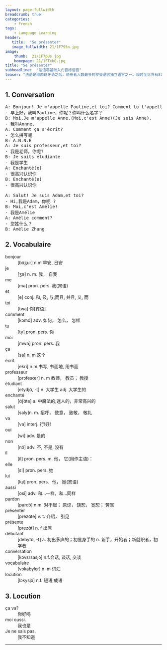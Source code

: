 ```yaml
---
layout: page-fullwidth
breadcrumb: true
categories:
    - French
tags:
    - Language Learning
header:
   title:  "Se présenter"
   image_fullwidth: 21/1F795n.jpg
image:
    thumb:  21/1F7pUs.jpg
    homepage: 21/1FTxbQ.jpg
title: "Se présenter"
subheadline:  "法语零基础入门音标语音"
teaser: "法语是继西班牙语之后，使用者人数最多的罗曼语言独立语言之一。现时全世界有8700万人把它作为母语，以及其他2.85亿人使用它（包括把它作为第二语言的人）。法语是很多地区或组织的官方语言（例如联合国、欧洲联盟）。法语属于罗曼语族下，与英语不同源，但英法之间存在相互借鉴词汇。"
---
```


## 1. Conversation
<pre class="line">
A: Bonjour! Je m'appelle Pauline,et toi? Comment tu t'appelles?
- 早上好，我叫Pauline，你呢？你叫什么名字？
B: Moi,Je m'appelle Anne.(Moi,c'est Anne)(Je suis Anne).
- 我叫Annne.
A: Comment ça s'écrit?
- 怎么拼写呢
B: A.N.N.E
A: Je suis professeur,et toi?
- 我是老师，你呢?
B: Je suits étudiante
- 我是学生
A: Enchanté(e)
- 很高兴认识你
B: Enchanté(e)
- 很高兴认识你

A: Salut! Je suis Adam,et toi?
- Hi,我是Adam，你呢 ?
B: Moi,c'est Amélie!
- 我是Amélie
A: Amélie comment?
- 您姓什么？
B: Amélie Zhang
</pre>

<section class="line-remark">
    <h2>2. Vocabulaire</h2>
    <dl>
        <dt>bonjour</dt><dd>[bɔ̃ʒur] n.m 早安, 日安</dd>
        <dt>je</dt><dd>[ʒə] n. m. 我， 自我</dd>
        <dt>me</dt><dd>[mə] pron. pers. 我(宾语)</dd>
        <dt>et</dt><dd>[e] conj. 和, 及, 与;而且, 并且, 又, 而</dd>
        <dt>toi</dt><dd>[twa] 你[宾语]</dd>
        <dt>comment</dt><dd>[kɔmɑ̃] adv. 如何， 怎么， 怎样</dd>
        <dt>tu</dt><dd>[ty] pron. pers. 你</dd>
        <dt>moi</dt><dd>[mwa] pron. pers. 我</dd>
        <dt>ça</dt><dd>[sa] n. m 这个</dd>
        <dt>écrit</dt><dd>[ekri] n.m.书写, 书面地, 用书面</dd>
        <dt>professeur</dt><dd>[prɔfesœr] n. m 教师， 教员； 教授</dd>
        <dt>étudiant</dt><dd>[etydjɑ̃, -t] n. 大学生 adj. 大学生的</dd>
        <dt>enchanté</dt><dd>[ɑ̃∫ɑ̃te] a. 中魔法的;迷人的，非常高兴的</dd>
        <dt>salut</dt><dd>[saly]n. m. 招呼， 致意， 致敬， 敬礼</dd>
        <dt>va</dt><dd>[va] interj. 行!好!</dd>
        <dt>oui</dt><dd>[wi] adv. 是的</dd>
        <dt>non</dt><dd>[nɔ̃] adv. 不, 不是, 没有</dd>
        <dt>il</dt><dd>[il] pron. pers. m. 他， 它(用作主语)：</dd>
        <dt>elle</dt><dd>[εl] pron. pers. 她</dd>
        <dt>lui</dt><dd>[lɥi] pron. pers．他， 她(宾语)</dd>
        <dt>aussi</dt><dd>[osi] adv. 和...一样，和...同样</dd>
        <dt>pardon</dt><dd>[pardɔ̃] n.m. 对不起； 原谅， 饶恕， 宽恕； 劳驾</dd>
        <dt>présenter</dt><dd>[prezɑ̃te] v. t. 介绍， 引见</dd>
        <dt>présente</dt><dd>[prezɑ̃t] n. f 出席</dd>
        <dt>débutant</dt><dd>[debytɑ̃, -t] a. 初出茅庐的；初显身手的 n. 新手，开始者；新就职者，初学者</dd>
        <dt>conversation</dt><dd>[kɔ̃vεrsasjɔ̃] n.f.会话, 谈话, 交谈</dd>
        <dt>vocabulaire</dt><dd>[vɔkabylεr] n. m 词汇</dd>
        <dt>locution</dt><dd>[lɔkysjɔ̃] n.f. 短语;成语</dd>
    </dl>
    <h2>3. Locution</h2>
    <dl>
        <dt>ça va?</dt><dd>你好吗</dd>
        <dt>moi oussi.</dt><dd>我也是</dd>
        <dt>Je ne sais pas.</dt><dd>我不知道</dd>
    </dl>
</section>

---